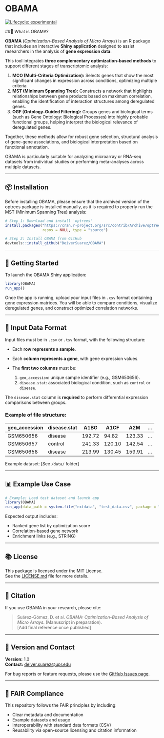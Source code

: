 
# OBAMA

<!-- badges: start -->
[![Lifecycle: experimental](https://img.shields.io/badge/lifecycle-experimental-orange.svg)](https://www.tidyverse.org/lifecycle/#experimental)
<!-- badges: end -->

##🧬 What is OBAMA?

**OBAMA** (*Optimization-Based Analysis of Micro Arrays*) is an R package that includes an interactive **Shiny application** designed to assist researchers in the analysis of **gene expression data**.

This tool integrates **three complementary optimization-based methods** to support different stages of transcriptomic analysis:

1. **MCO (Multi-Criteria Optimization):** Selects genes that show the most significant changes in expression across conditions, optimizing multiple criteria.
2. **MST (Minimum Spanning Tree):** Constructs a network that highlights relationships between gene products based on maximum correlation, enabling the identification of interaction structures among deregulated genes.
3. **OGF (Ontology-Guided Filtering):** Groups genes and biological terms (such as Gene Ontology: Biological Processes) into highly probable functional groups, helping interpret the biological relevance of deregulated genes.

Together, these methods allow for robust gene selection, structural analysis of gene-gene associations, and biological interpretation based on functional annotation.

OBAMA is particularly suitable for analyzing microarray or RNA-seq datasets from individual studies or performing meta-analyses across multiple datasets.

---

## 📦 Installation

Before installing OBAMA, please ensure that the archived version of the optrees package is installed manually, as it is required to properly run the MST (Minimum Spanning Tree) analysis:

```r
# Step 1: Download and install 'optrees'
install.packages("https://cran.r-project.org/src/contrib/Archive/optrees/optrees_1.0.tar.gz",
                 repos = NULL, type = "source")

# Step 2: Install OBAMA from GitHub
devtools::install_github("DeiverSuarez/OBAMA")
```

---

## 🚀 Getting Started

To launch the OBAMA Shiny application:

```r
library(OBAMA)
run_app()
```

Once the app is running, upload your input files in `.csv` format containing gene expression matrices. You will be able to compare conditions, visualize deregulated genes, and construct optimized correlation networks.

---

## 📁 Input Data Format

Input files must be in `.csv` or `.tsv` format, with the following structure:

- Each **row represents a sample**.
- Each **column represents a gene**, with gene expression values.
- The **first two columns** must be:

  1. `geo_accession`: unique sample identifier (e.g., GSM650656).  
  2. `disease.stat`: associated biological condition, such as `control` or `disease`.

The `disease.stat` column is **required** to perform differential expression comparisons between groups.

### Example of file structure:

| geo_accession | disease.stat | A1BG     | A1CF     | A2M      | ... |
|---------------|--------------|----------|----------|----------|-----|
| GSM650656     | disease      | 192.72   | 94.82    | 123.33   | ... |
| GSM650657     | control      | 241.33   | 120.10   | 142.54   | ... |
| GSM650658     | disease      | 213.99   | 130.45   | 159.91   | ... |

Example dataset: [See `/data/` folder]

---

## 📊 Example Use Case

```r
# Example: Load test dataset and launch app
library(OBAMA)
run_app(data_path = system.file("extdata", "test_data.csv", package = "OBAMA"))
```

Expected output includes:
- Ranked gene list by optimization score
- Correlation-based gene network
- Enrichment links (e.g., STRING)

---

## 📚 License

This package is licensed under the MIT License.  
See the [LICENSE.md](LICENSE.md) file for more details.

---

## 📌 Citation

If you use OBAMA in your research, please cite:

> Suárez-Gómez, D. et al. *OBAMA: Optimization-Based Analysis of Micro Arrays*. (Manuscript in preparation).  
> [Add final reference once published]

---

## 🧪 Version and Contact

**Version:** 1.0  
**Contact:** [deiver.suarez@upr.edu](mailto:deiver.suarez@upr.edu)

For bug reports or feature requests, please use the [GitHub Issues page](https://github.com/DeiverSuarez/OBAMA/issues).

---

## 📂 FAIR Compliance

This repository follows the FAIR principles by including:
- Clear metadata and documentation
- Example datasets and usage
- Interoperability with standard data formats (CSV)
- Reusability via open-source licensing and citation information
